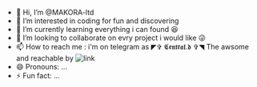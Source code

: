 - 👋 Hi, I’m @MAKORA-ltd
- 👀 I’m interested in coding for fun and discovering
- 🌱 I’m currently learning everything i can found 😆
- 💞️ I’m looking to collaborate on evry project i would like 😜
- 📫 How to reach me : i'm on telegram as ◤✞ 𝕮𝖊𝖓𝖙𝖗𝖆𝖑.𝖉 ✞◥ The awsome and reachable by ![link](https://t.me/badArchange1)
- 😄 Pronouns: ...
- ⚡ Fun fact: ...

<!---
MAKORA-ltd/MAKORA-ltd is a ✨ special ✨ repository because its `README.md` (this file) appears on your GitHub profile.
You can click the Preview link to take a look at your changes.
--->
